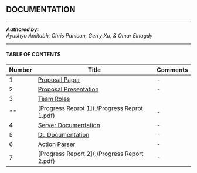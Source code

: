 ## DOCUMENTATION
----
*__Authored by:__*  
_Ayushya Amitabh, Chris Panican, Gerry Xu, & Omar Elnagdy_  

----

#### TABLE OF CONTENTS

| Number | Title                                              | Comments |
|--------|----------------------------------------------------|----------|
| 1      | [Proposal Paper](Proposal_Paper.pdf)               | -        |
| 2      | [Proposal Presentation](Proposal_Presentation.pdf) | -        |
| 3      | [Team Roles](TEAM_ROLES.MD)                        |          |
| **     | [Progress Reprot 1](./Progress Reprot 1.pdf)       | -        |
| 4      | [Server Documentation](../server/README.MD)        | -        |
| 5      | [DL Documentation](../ml/README.MD)                | -        |
| 6      | [Action Parser](../ml/ACTION_PARSER.MD)            | -        |
| 7      | [Progress Report 2](./Progress Report 2.pdf)       | -        |
